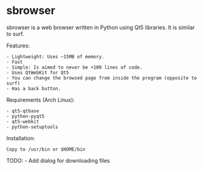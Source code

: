 # sbrowser
sbrowser is a web browser written in Python using Qt5 libraries. It is similar to surf.

Features:

	- Lightweight: Uses ~15MB of memory.
	- Fast
	- Simple: Is aimed to never be +100 lines of code.
	- Uses QtWebKit for Qt5
	- You can change the browsed page from inside the program (opposite to surf)
	- Has a back button. 

Requirements (Arch Linux):

	- qt5-qtbase
	- python-pyqt5
	- qt5-webkit
	- python-setuptools

Installation:

	Copy to /usr/bin or $HOME/bin

TODO:
	- Add dialog for downloading files
